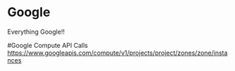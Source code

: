 # Google
Everything Google!!

#Google Compute API Calls
https://www.googleapis.com/compute/v1/projects/project/zones/zone/instances
